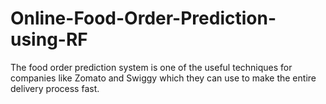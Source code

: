 # Online-Food-Order-Prediction-using-RF
The food order prediction system is one of the useful techniques for companies like Zomato and Swiggy which they can use to make the entire delivery process fast.

